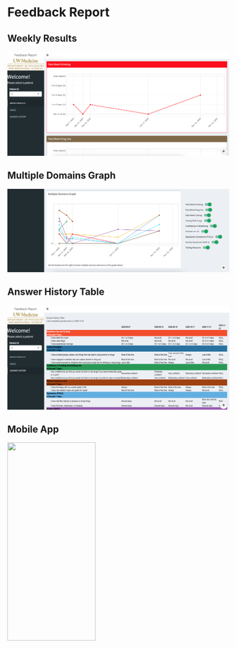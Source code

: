 # Feedback Report

## Weekly Results 

![](https://github.com/howardbaek/addiction-dashboard-simple/blob/main/img/weekly-results.png)

## Multiple Domains Graph

![](https://github.com/howardbaek/addiction-dashboard-simple/blob/main/img/multiple-domains.png)


## Answer History Table

![](https://github.com/howardbaek/addiction-dashboard-simple/blob/main/img/answer-history.png)


## Mobile App

<img src="https://github.com/howardbaek/addiction-dashboard-simple/blob/main/img/mobileapp-demo.gif" width="200" height="450">
